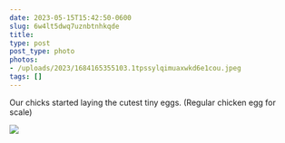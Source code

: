 ```yaml
---
date: 2023-05-15T15:42:50-0600
slug: 6w4lt5dwq7uznbtnhkqde
title: 
type: post
post_type: photo
photos:
- /uploads/2023/1684165355103.1tpssylqimuaxwkd6e1cou.jpeg
tags: []
---
```

Our chicks started laying the cutest tiny eggs. (Regular chicken egg for scale)


![](/uploads/2023/1684165355103.1tpssylqimuaxwkd6e1cou.jpeg)


